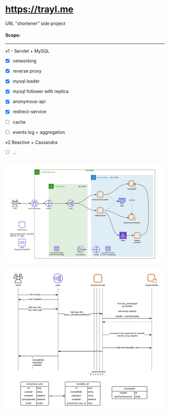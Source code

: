 # https://trayl.me

URL "shortener" side project


#### Scope:
------
v1 - Servlet + MySQL
- [x] networking
- [x] reverse proxy
- [x] mysql leader
- [x] mysql follower with replica
- [x] anonymous-api
- [x] redirect-service
- [ ] cache
- [ ] events log + aggregation


v2 Reactive + Cassandra
- [ ] ...


![infra](https://github.com/hensg/traylme/blob/master/docs/traylme_infra.png?raw=true)
---
![sequence](https://github.com/hensg/traylme/blob/master/docs/traylme_sequence_diag.png?raw=true)
